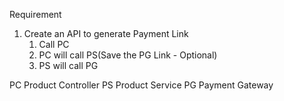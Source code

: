Requirement
1. Create an API to generate Payment Link
   1. Call PC
   2. PC will call PS(Save the PG Link - Optional)
   3. PS will call PG

PC Product Controller
PS Product Service
PG Payment Gateway